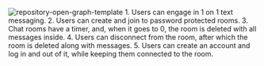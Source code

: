 ![repository-open-graph-template](https://github.com/user-attachments/assets/465cab3e-9fee-4590-991b-7bc6da68f596)
    1. Users can engage in 1 on 1 text messaging.
    2. Users can create and join to password protected rooms.
    3. Chat rooms have a timer, and, when it goes to 0, the room is deleted with all messages inside.
    4. Users can disconnect from the room, after which the room is deleted along with messages.
    5. Users can create an account and log in and out of it, while keeping them connected to the room.
